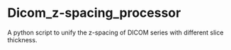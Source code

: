 # Dicom_z-spacing_processor
A python script to unify the z-spacing of DICOM series with different slice thickness.

